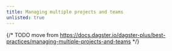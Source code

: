 ```yaml
---
title: Managing multiple projects and teams
unlisted: true
---
```


{/* TODO move from https://docs.dagster.io/dagster-plus/best-practices/managing-multiple-projects-and-teams */}